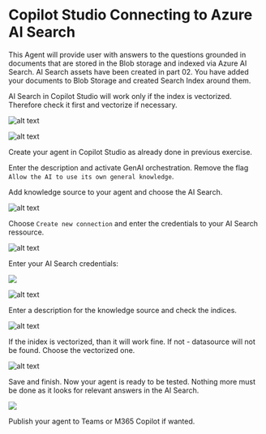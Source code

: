 # Copilot Studio Connecting to Azure AI Search

This Agent will provide user with answers to the questions grounded in documents that are stored in the Blob storage and indexed via Azure AI Search. AI Search assets have been created in part 02. You have added your documents to Blob Storage and created Search Index around them.

AI Search in Copilot Studio will work only if the index is vectorized. Therefore check it first and vectorize if necessary. 

![alt text](main/imgs_mcs/cs_vectorize_index.png)

![alt text](main/imgs_mcs/cs_vectorize_index2.png)

Create your agent in Copilot Studio as already done in previous exercise.

Enter the description and activate GenAI orchestration. Remove the flag `Allow the AI to use its own general knowledge`.

Add knowledge source to your agent and choose the AI Search.

![alt text](main/imgs_mcs/cs_add_azureAIsearch.png)

Choose `Create new connection` and enter the credentials to your AI Search ressource.

![alt text](main/imgs_mcs/CS_azureAIsearch_newconn.png)

Enter your AI Search credentials: 

![](main/imgs_mcs/CS_azureAIsearch_cred1.png)

![alt text](main/imgs_mcs/CS_azureAIsearch_cred2.png)

Enter a description for the knowledge source and check the indices.

![alt text](main/imgs_mcs/CS_azureAIsearch_descr.png)

If the inidex is vectorized, than it will work fine. If not - datasource will not be found. Choose the vectorized one.

![alt text](main/imgs_mcs/CS_azureAIsearch_index.png)

Save and finish. Now your agent is ready to be tested. Nothing more must be done as it looks for relevant answers in the AI Search.

![](main/imgs_mcs/CS_azureAIsearch_testpane.png)

Publish your agent to Teams or M365 Copilot if wanted.

